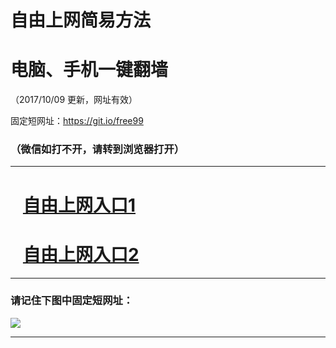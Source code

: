 ﻿# 自由上网简易方法

# 电脑、手机一键翻墙

（2017/10/09 更新，网址有效）

固定短网址：https://git.io/free99

### （微信如打不开，请转到浏览器打开）


***





# &nbsp;&nbsp; <a href="http://ft1913326745.fwq-tz-1001.info/fwqtz01.html?t=100900131644 " target="_blank">自由上网入口1</a>
# &nbsp;&nbsp; <a href="http://ft2072114172.fwq-tz-1002.info/fwqtz02.html?t=10090014108 " target="_blank">自由上网入口2</a>
***

### 请记住下图中固定短网址：

<img src="https://s3-us-west-2.amazonaws.com/fwq-1001/yjfq-20170905okok.png" /> 


***

